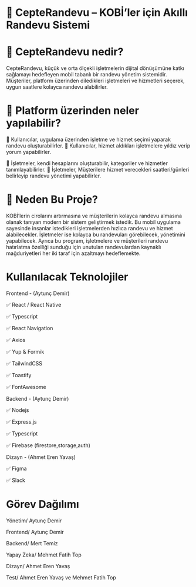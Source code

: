 # 📱 CepteRandevu – KOBİ’ler için Akıllı Randevu Sistemi

# 💼 CepteRandevu nedir?

CepteRandevu, küçük ve orta ölçekli işletmelerin dijital dönüşümüne katkı sağlamayı hedefleyen mobil tabanlı bir randevu yönetim sistemidir.
Müşteriler, platform üzerinden diledikleri işletmeleri ve hizmetleri seçerek, uygun saatlere kolayca randevu alabilirler.

# 📱 Platform üzerinden neler yapılabilir?

📌 Kullanıcılar, uygulama üzerinden işletme ve hizmet seçimi yaparak randevu oluşturabilirler.
🌟 Kullanıcılar, hizmet aldıkları işletmelere yıldız verip yorum yapabilirler.

🧩 İşletmeler, kendi hesaplarını oluşturabilir, kategoriler ve hizmetler tanımlayabilirler.
📆 İşletmeler, Müşterilere hizmet verecekleri saatleri/günleri belirleyip randevu yönetimi yapabilirler.

# 🎯 Neden Bu Proje?

KOBİ’lerin cirolarını artırmasına ve müşterilerin kolayca randevu almasına olanak tanıyan modern bir sistem geliştirmek istedik. Bu mobil uygulama sayesinde
insanlar istedikleri işletmelerden hızlıca randevu ve hizmet alabilecekler.
İşletmeler ise kolayca bu randevuları görebilecek, yönetimini yapabilecek. Ayrıca bu program, işletmelere ve müşterileri randevu hatırlatma özelliği sunduğu için unutulan randevulardan kaynaklı mağduriyetleri her iki taraf için azaltmayı
hedeflemekte.

# Kullanılacak Teknolojiler

Frontend - (Aytunç Demir)

✅ React / React Native

✅ Typescript

✅ React Navigation

✅ Axios

✅ Yup & Formik

✅ TailwindCSS

✅ Toastify

✅ FontAwesome

Backend - (Aytunç Demir)

✅ Nodejs

✅ Express.js

✅ Typescript

✅ Firebase (firestore,storage,auth)

Dizayn - (Ahmet Eren Yavaş)

✅ Figma

✅ Slack

# Görev Dağılımı

Yönetim/ Aytunç Demir

Frontend/ Aytunç Demir

Backend/ Mert Temiz

Yapay Zeka/ Mehmet Fatih Top

Dizayn/ Ahmet Eren Yavaş

Test/ Ahmet Eren Yavaş ve Mehmet Fatih Top
